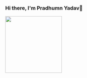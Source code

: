 
 ### Hi there, I'm Pradhumn Yadav👋
<img height="180em" src="https://github-readme-stats.vercel.app/api?username=pradhumnyadav&show_icons=true&hide_border=true&&count_private=true&include_all_commits=true" />

<!--
**pradhumnyadav/pradhumnyadav** is a ✨ _special_ ✨ repository because its `README.md` (this file) appears on your GitHub profile.

Here are some ideas to get you started:

- 🔭 I’m currently working on ...
- 🌱 I’m currently learning ...
- 👯 I’m looking to collaborate on ...
- 🤔 I’m looking for help with ...
- 💬 Ask me about ...
- 📫 How to reach me: ...
- 😄 Pronouns: ...
- ⚡ Fun fact: ...
-->
